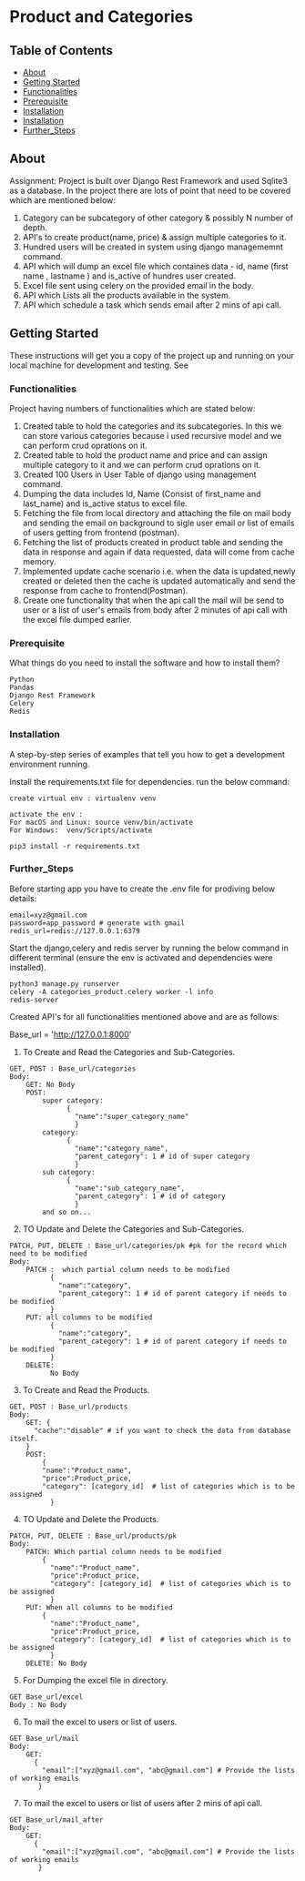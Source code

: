 # Product and Categories

## Table of Contents

- [About](#about)
- [Getting Started](#getting_started)
- [Functionalities](#Functionalities)
- [Prerequisite](#Prerequisite)
- [Installation](#Installation)
- [Installation](#Installation)
- [Further_Steps](#Further_Steps)


## About <a name = "about"></a>

Assignment:  Project is built over Django Rest Framework and used Sqlite3 as a database. In the project there are lots of point that need to be covered which are mentioned below:
1. Category can be subcategory of other category & possibly N number of depth.
2. API's to create product(name, price) & assign multiple categories to it.
3. Hundred users will be created in system using django managememnt command.
4. API which will dump an excel file which containes data - id, name (first name , lastname ) and is_active  of hundres user created.
5. Excel file sent using celery on the provided email in the body.
6. API which Lists all the products available in the system.
7. API which schedule a task which sends email after 2 mins of api call.


## Getting Started <a name = "getting_started"></a>

These instructions will get you a copy of the project up and running on your local machine for development and testing. See 

### Functionalities
Project having numbers of functionalities which are stated below:

1. Created table to hold the categories and its subcategories. In this we can store various categories because i used recursive model and we can perform crud oprations on it.
2. Created table to hold the product name and price and can assign multiple category to it and we can perform crud oprations on it.
3. Created 100 Users in User Table of django using management command.
4. Dumping the data includes Id, Name (Consist of first_name and last_name) and is_active status to excel file.
5. Fetching the file from local directory and attaching the file on mail body and sending the email on background to sigle user email or list of emails of users getting from frontend (postman).
6. Fetching the list of products created in product table and sending the data in response and again if data requested, data will come from cache memory.
7. Implemented update cache scenario i.e. when the data is updated,newly created or deleted then the cache is updated automatically and send the response from cache to frontend(Postman).
8. Create one functionality that when the api call the mail will be send to user or a list of user's emails from body after 2 minutes of api call with the excel file dumped earlier. 


### Prerequisite

What things do you need to install the software and how to install them?

```
Python
Pandas
Django Rest Framework
Celery
Redis
```

### Installation

A step-by-step series of examples that tell you how to get a development environment running.

Install the requirements.txt file for dependencies. run the below command: 
```
create virtual env : virtualenv venv

activate the env : 
For macOS and Linux: source venv/bin/activate
For Windows:  venv/Scripts/activate

pip3 install -r requirements.txt
```
### Further_Steps
Before starting app you have to create the .env file for prodiving below details:
```
email=xyz@gmail.com
password=app_password # generate with gmail
redis_url=redis://127.0.0.1:6379
```

Start the django,celery and redis server by running the below command in different terminal (ensure the env is activated and dependencies were installed).

```
python3 manage.py runserver
celery -A categories_product.celery worker -l info
redis-server
```
Created API's for all functionalities mentioned above and are as follows:

Base_url = 'http://127.0.0.1:8000'

1. To Create and Read the Categories and Sub-Categories.

```
GET, POST : Base_url/categories
Body:
    GET: No Body
    POST:
        super category:
              {
                "name":"super_category_name"
                }
        category:
              {
                "name":"category_name",
                "parent_category": 1 # id of super category
                }
        sub category:
              {
                "name":"sub_category_name",
                "parent_category": 1 # id of category
                }
        and so on...
```

2. TO Update and Delete the Categories and Sub-Categories.

```
PATCH, PUT, DELETE : Base_url/categories/pk #pk for the record which need to be modified
Body:
    PATCH :  which partial column needs to be modified
          {
            "name":"category",
            "parent_category": 1 # id of parent category if needs to be modified
          }
    PUT: all columns to be modified
          {
            "name":"category",  
            "parent_category": 1 # id of parent category if needs to be modified
          }
    DELETE:
          No Body

```

3. To Create and Read the Products.

```
GET, POST : Base_url/products
Body:
    GET: {
      "cache":"disable" # if you want to check the data from database itself.
    }
    POST: 
        {
        "name":"Product_name",
        "price":Product_price,
        "category": [category_id]  # list of categories which is to be assigned
          }
```

4. TO Update and Delete the Products.

```
PATCH, PUT, DELETE : Base_url/products/pk
Body: 
    PATCH: Which partial column needs to be modified
        {
          "name":"Product_name",
          "price":Product_price,
          "category": [category_id]  # list of categories which is to be assigned
          }
    PUT: When all columns to be modified
        {
          "name":"Product_name",
          "price":Product_price,
          "category": [category_id]  # list of categories which is to be assigned
          }
    DELETE: No Body
```

5. For Dumping the excel file in directory.
```
GET Base_url/excel
Body : No Body
```
6. To mail the excel to users or list of users.
```
GET Base_url/mail
Body:
    GET: 
      {
        "email":["xyz@gmail.com", "abc@gmail.com"] # Provide the lists of working emails 
       }

```
7. To mail the excel to users or list of users after 2 mins of api call.
```
GET Base_url/mail_after
Body:
    GET: 
      {
        "email":["xyz@gmail.com", "abc@gmail.com"] # Provide the lists of working emails 
       }
```